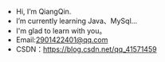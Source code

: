 - Hi, I’m QiangQin.
- I’m currently learning Java、MySql...
- I'm glad to learn with you。
- Email:2901422401@qq.com
- CSDN：https://blog.csdn.net/qq_41571459

<!---
QiangQinQin/QiangQinQin is a ✨ special ✨ repository because its `README.md` (this file) appears on your GitHub profile.
You can click the Preview link to take a look at your changes.
--->
